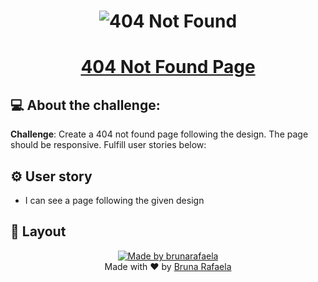 <h1 align="center">
    <img alt="404 Not Found" title="404 Not Found" src="https://img44.pixhost.to/images/550/158990931_f683b93b-59c0-4374-bbdf-8f1c509ffbcd.png" />
</h1>


<h1 align="center"> 
	<a href="https://devchallenges.io/challenges/wBunSb7FPrIepJZAg0sY">404 Not Found Page</a>
</h1>

## 💻  About the challenge:

<strong>Challenge</strong>: Create a 404 not found page following the design. The page should be responsive. Fulfill user stories below:<br /> 

## ⚙️ User story
 - I can see a page following the given design
 
 
 ## 🎨 Layout
<a align="center" href="https://www.figma.com/file/QeKWLNhB13zDjJzqR22TKE">
 <center> <img alt="Made by brunarafaela" src="https://img44.pixhost.to/images/550/158992193_captura-de-tela-2020-08-19-a-s-06-02-23.png"> </center>
</a>

 <center>Made with ❤️ by <a href="https://www.linkedin.com/in/brunarafaela/">Bruna Rafaela</a></center>
